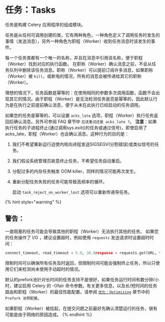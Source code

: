 # 任务：Tasks

任务是构建 Celery 应用程序的组成模块。

任务是从任何可调用创建的类，它有两种角色，一种角色定义了调用任务时发生的事情（发送消息），另外一种角色为职程（Worker）收到任务消息时该发生的事件。

每一个任务类都有一个唯一的名称，并且在消息中引用该名称，便于职程（Worker）找到对应的执行函数。 在职称（Worker）确认消息之前，不会从任务队列中删除该任务消息。职称（Worker）可以提前订阅许多消息，如果职称（Worker）被 `kill`，或断电的情况，所有的消息会被传递给其它的职称（Worker）。 

理想的情况下，任务函数是幂等的：在使用相同的参数多次调用函数，函数不会出现其它的情况。由于职程（Worker）是无法检测任务是否是幂等的，因此默认行为是在执行之前提前确认消息，便于从未在此执行已经启动的任务调用。

如果您的任务是幂等的，可以设置 `acks_late` 选项，职程（Worker）执行任务返回后确认消息。另外可参阅 FAQ 章节中 `应该重试还是 acks_late ?`。 **注意**：如果执行任务的子进程终止\(通过调用sys.exit\(\)的任务或通过信号\)，即使启用了acks\_late，职程（Worker）也会确认消息。这种行为的目的是：

1. 我们不希望重新运行迫使内核向进程发送SIGSEGV\(分割错误\)或类似信号的任务。
2. 我们假设系统管理员故意终止任务，不希望任务自动重启。
3. 分配过多的内存任务触发 OOM killer，同样的情况可能再次发生。
4. 重新分配任务失败的任务可能导致高频率的循环。

   启动 `task_reject_on_worker_lost` 选项可以重新传递导任务。

{% hint style="warning" %}
## 警告：

一直阻塞的任务可能会导致其他的职程（Worker）无法执行其他的任务。 如果您的任务操作了 I/O ，建议设置超时，例如使用 `requests` 发送请求时设置超时时间：

```python
connect_timeout, read_timeout = 5.0, 30.0response = requests.get(URL, timeout=(connect_timeout, read_timeout))
```

限制时间可以确保所有任务及时返回，但限制时间可能会强制终止任务，所以只使用它们来检测尚未使用手动超时的情况。

默认的prefork池针对长时间的任务支持不是很好，如果任务运行时间有数分钟/小时，建议启用 Celery 的 -Ofair 命令参数。有关更多信息，以及长/短时间的任务路由和职程（Worker）的最佳性能配置，请参阅 [`优化：Optimizing`](../you-hua-optimizing.md) 章节中的 `Prefork 池预配置`。

 如果职程（Worker）被挂起，在提交问题之前最好先确认清楚运行的任务，很有可能是由于网络的原因造成。
{% endhint %}





